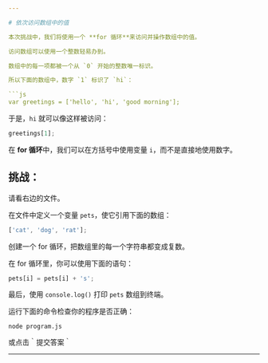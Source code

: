```yaml
---

# 依次访问数组中的值

本次挑战中，我们将使用一个 **for 循环**来访问并操作数组中的值。

访问数组可以使用一个整数轻易办到。

数组中的每一项都被一个从 `0` 开始的整数唯一标识。

所以下面的数组中，数字 `1` 标识了 `hi`：

```js
var greetings = ['hello', 'hi', 'good morning'];
```

于是，`hi` 就可以像这样被访问：

```js
greetings[1];
```

在 **for 循环**中，我们可以在方括号中使用变量 `i`，而不是直接地使用数字。

## 挑战：

请看右边的文件。

在文件中定义一个变量 `pets`，使它引用下面的数组：

```js
['cat', 'dog', 'rat'];
```

创建一个 for 循环，把数组里的每一个字符串都变成复数。

在 for 循环里，你可以使用下面的语句：

```js
pets[i] = pets[i] + 's';
```

最后，使用 `console.log()` 打印 `pets` 数组到终端。

运行下面的命令检查你的程序是否正确：

`node program.js`

或点击｀提交答案｀

---
```

